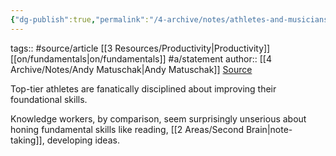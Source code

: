 ```yaml
---
{"dg-publish":true,"permalink":"/4-archive/notes/athletes-and-musicians-pursue-virtuosity-in-fundamental-skills-much-more-rigorously-than-knowledge-workers-do/"}
---
```


tags:: #source/article [[3 Resources/Productivity\|Productivity]] [[on/fundamentals\|on/fundamentals]] #a/statement
author:: [[4 Archive/Notes/Andy Matuschak\|Andy Matuschak]]
[Source](https://notes.andymatuschak.org/z4qhD8UwNAmJDdJUC36BUGp5PEUfgfzZXvkhB)

Top-tier athletes are fanatically disciplined about improving their foundational skills.

Knowledge workers, by comparison, seem surprisingly unserious about honing fundamental skills like reading, [[2 Areas/Second Brain\|note-taking]], developing ideas.